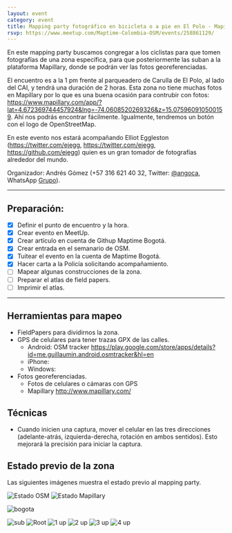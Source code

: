 ```yaml
---
layout: event
category: event
title: Mapping party fotográfico en bicicleta o a pie en El Polo - Mapillary
rsvp: https://www.meetup.com/Maptime-Colombia-OSM/events/258861129/
---
```


En este mapping party buscamos congregar a los ciclistas para que tomen fotografías de una zona específica, para que posteriormente las suban a la plataforma Mapillary, donde se podrán ver las fotos georeferenciadas.

El encuentro es a la 1 pm frente al parqueadero de Carulla de El Polo, al lado del CAI, y tendrá una duración de 2 horas.
Esta zona no tiene muchas fotos en Mapillary por lo que es una buena ocasión para contrubir con fotos: https://www.mapillary.com/app/?lat=4.672369744457924&lng=-74.0608520269326&z=15.075960910500159.
Ahí nos podrás encontrar fácilmente. Igualmente, tendremos un botón con el logo de OpenStreetMap.

En este evento nos estará acompañando Elliot Eggleston (https://twitter.com/ejegg, https://twitter.com/ejegg, https://github.com/ejegg) quien es un gran tomador de fotografías alrededor del mundo.

Organizador: Andrés Gómez (+57 316 621 40 32, Twitter: [@angoca](http://twitter.com/angoca),
WhatsApp [Grupo](https://chat.whatsapp.com/Gyf2l21dRsgD7l6083THUb)).

-----

## Preparación:

- [X] Definir el punto de encuentro y la hora.
- [X] Crear evento en MeetUp.
- [X] Crear artículo en cuenta de Githup Maptime Bogotá.
- [X] Crear entrada en el semanario de OSM.
- [X] Tuitear el evento en la cuenta de Maptime Bogotá.
- [X] Hacer carta a la Policía solicitando acompañamiento.
- [ ] Mapear algunas construcciones de la zona.
- [ ] Preparar el atlas de field papers.
- [ ] Imprimir el atlas.

-----

## Herramientas para mapeo

* FieldPapers para dividirnos la zona.
* GPS de celulares para tener trazas GPX de las calles.
  * Android: OSM tracker https://play.google.com/store/apps/details?id=me.guillaumin.android.osmtracker&hl=en
  * iPhone:
  * Windows:
* Fotos georeferenciadas.
  * Fotos de celulares o cámaras con GPS
  * Mapillary http://www.mapillary.com/

## Técnicas

* Cuando inicien una captura, mover el celular en las tres direcciones (adelante-atrás, izquierda-derecha, rotación en ambos sentidos). Esto mejorará la precisión para iniciar la captura.

## Estado previo de la zona

Las siguientes imágenes muestra el estado previo al mapping party.

![Estado OSM](bogota/img/2019-02-17-ElPolo-OSM.png)
![Estado Mapillary](bogota/img/2019-02-17-ElPolo-Mapillary.png)

![bogota](bogota/img/favicon.png)

![sub](img/favicon.png)
![Root](/img/favicon.png)
![1 up](../img/favicon.png)
![2 up](../../img/favicon.png)
![3 up](../../../img/favicon.png)
![4 up](../../../../img/favicon.png)
